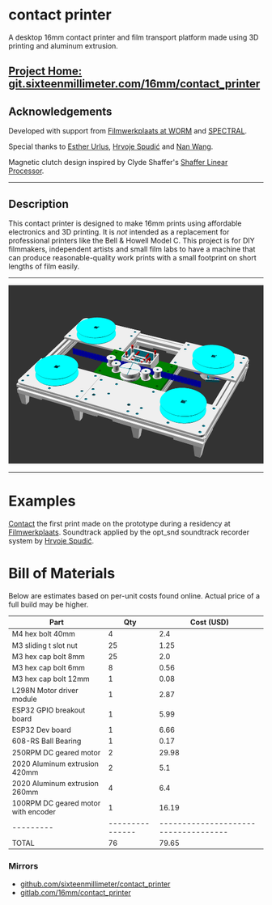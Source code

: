 # contact printer

A desktop 16mm contact printer and film transport platform made using 3D printing and aluminum extrusion.

## [Project Home: git.sixteenmillimeter.com/16mm/contact_printer](https://git.sixteenmillimeter.com/16mm/contact_printer)

## Acknowledgements

Developed with support from [Filmwerkplaats at WORM](https://worm.org/spaces/filmwerkplaats/) and [SPECTRAL](http://www.spectral-cinematics.eu/).

Special thanks to [Esther Urlus](https://estherurlus.hotglue.me/), [Hrvoje Spudić](https://hrvojespudic.net/) and [Nan Wang](https://nanwang.org/).

Magnetic clutch design inspired by Clyde Shaffer's [Shaffer Linear Processor](https://clydeshaffer.com/slp/).

---

## Description

This contact printer is designed to make 16mm prints using affordable electronics and 3D printing.
It is *not* intended as a replacement for professional printers like the Bell & Howell Model C.
This project is for DIY filmmakers, independent artists and small film labs to have a machine that can produce reasonable-quality work prints with a small footprint on short lengths of film easily.


---

![contact printer render](https://github.com/sixteenmillimeter/contact_printer/blob/master/img/contact_printer.png?raw=true)

---

# Examples

[Contact](https://vimeo.com/flashfra/contact?share=git) the first print made on the prototype during a residency at [Filmwerkplaats](https://filmwerkplaats.org/).
Soundtrack applied by the opt_snd soundtrack recorder system by [Hrvoje Spudić](https://hrvojespudic.net/optical-sound-2).

# Bill of Materials

Below are estimates based on per-unit costs found online.
Actual price of a full build may be higher.

<!-- bom -->

|                Part                 | Qty | Cost (USD) |
|-------------------------------------|-----|------------|
| M4 hex bolt 40mm                    | 4   | 2.4        |
| M3 sliding t slot nut               | 25  | 1.25       |
| M3 hex cap bolt 8mm                 | 25  | 2.0        |
| M3 hex cap bolt 6mm                 | 8   | 0.56       |
| M3 hex cap bolt 12mm                | 1   | 0.08       |
| L298N Motor driver module           | 1   | 2.87       |
| ESP32 GPIO breakout board           | 1   | 5.99       |
| ESP32 Dev board                     | 1   | 6.66       |
| 608-RS Ball Bearing                 | 1   | 0.17       |
| 250RPM DC geared motor              | 2   | 29.98      |
| 2020 Aluminum extrusion 420mm       | 2   | 5.1        |
| 2020 Aluminum extrusion 260mm       | 4   | 6.4        |
| 100RPM DC geared motor with encoder | 1   | 16.19      |
|---------|---------------|------------------------------------|
| TOTAL   | 76            | 79.65                              |


<!-- /bom -->

### Mirrors

* [github.com/sixteenmillimeter/contact_printer](https://github.com/sixteenmillimeter/contact_printer)
* [gitlab.com/16mm/contact_printer](https://gitlab.com/16mm/contact_printer)
